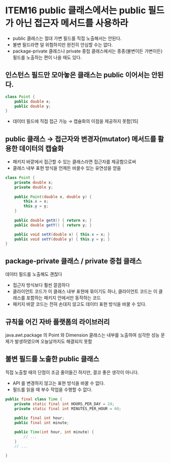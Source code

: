 # ITEM16 public 클래스에서는 public 필드가 아닌 접근자 메서드를 사용하라
- public 클래스는 절대 가변 필드를 직접 노출해서는 안된다.
- 불변 필드라면 덜 위험하지만 완전히 안심할 수는 없다.
- package-private 클래스나 private 중첩 클래스에서는 종종(불변이든 가변이든) 필드를 노출하는 편이 나을 때도 있다.

## 인스턴스 필드만 모아놓은 클래스는 public 이어서는 안된다.
```java
class Point {
    public double x;
    public double y;
}
```
- 데이터 필드에 직접 접근 가능 → 캡슐화의 이점을 제공하지 못함[15]

## public 클래스 → 접근자와 변경자(mutator) 메서드를 활용한 데이터의 캡슐화
- 패키지 바깥에서 접근할 수 있는 클래스라면 접근자를 제공함으로써 
- 클래스 내부 표현 방식을 언제든 바꿀수 있는 유연성을 얻음
```java
class Point {
    private double x;
    private double y;
    
    public Point(double x, double y) {
        this.x = x;
        this.y = y;
    }
    
    public double getX() { return x; }
    public double getY() { return y; }

    public void setX(double x) { this.x = x; }
    public void setY(double y) { this.y = y; }
}
```

## package-private 클래스 / private 중첩 클래스
데이터 필드를 노출해도 괜찮다
- 접근자 방식보다 훨씬 깔끔하다
- 클라이언트 코드가 이 클래스 내부 표현에 묶이기도 하나, 클라이언트 코드는 이 클래스를 포함하는 패키지 안에서만 동작하는 코드
- 패키지 바깥 코드는 전혀 손대지 않고도 데이터 표현 방식을 바꿀 수 있다.

## 규칙을 어긴 자바 플랫폼의 라이브러리
java.awt.package 의 Point 와 Dimension 클래스는 내부를 노출하여 심각한 성능 문제가 발생하였으며
오늘날까지도 해결되지 못함

## 불변 필드를 노출한 public 클래스
직접 노출할 때의 단점이 조금 줄어들긴 하지만, 결코 좋은 생각이 아니다.

- API 를 변경하지 않고는 표현 방식을 바꿀 수 없다.
- 필드를 읽을 때 부수 작업을 수행할 수 없다.

```java
public final class Time {
    private static final int HOURS_PER_DAY = 24;
    private static final int MINUTES_PER_HOUR = 60;
    
    public final int hour;
    public final int minute;

    public Time(int hour, int minute) {
        // ...
    }
    // ...

}
```
